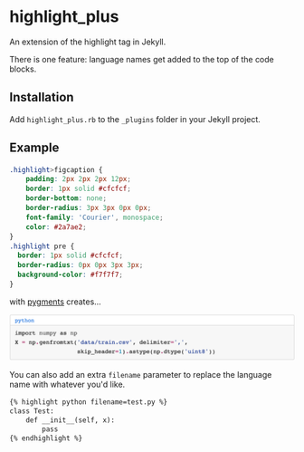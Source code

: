 # highlight_plus
An extension of the highlight tag in Jekyll.

There is one feature: language names get added to the top of the code blocks.

## Installation

Add `highlight_plus.rb` to the `_plugins` folder in your Jekyll project.

## Example

```css
.highlight>figcaption {
    padding: 2px 2px 2px 12px;
    border: 1px solid #cfcfcf;
    border-bottom: none;
    border-radius: 3px 3px 0px 0px;
    font-family: 'Courier', monospace;
    color: #2a7ae2;
}
.highlight pre {
  border: 1px solid #cfcfcf;
  border-radius: 0px 0px 3px 3px;
  background-color: #f7f7f7;
}
```

with [pygments](https://jekyllrb.com/docs/templates/#code-snippet-highlighting) creates...

![highlight sample](./sample.png)

You can also add an extra `filename` parameter to replace the language name with whatever you'd like.

```liquid
{% highlight python filename=test.py %}
class Test:
    def __init__(self, x):
        pass
{% endhighlight %}
```

